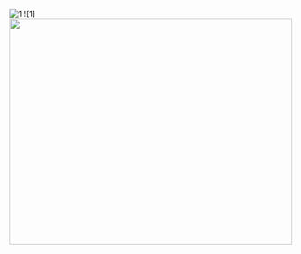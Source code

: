 ![1](https://github.com/user-attachments/assets/d99aa6a9-d598-4f85-afa7-52d115acc351)
![1]<img src="https://github.com/user-attachments/assets/d99aa6a9-d598-4f85-afa7-52d115acc351" width="500" height="400">
